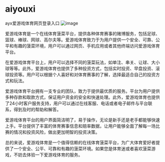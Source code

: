 # aiyouxi
ayx爱游戏体育网页登录入口
![image](https://user-images.githubusercontent.com/132263395/236110974-ec92d655-ea07-4996-b2c8-b882e75161fa.png)


爱游戏体育是一个在线体育菠菜平台，提供各种体育赛事的赌博服务，包括足球、篮球、棒球、网球、高尔夫等。爱游戏体育致力于为用户提供一个安全、可靠、公平和有趣的菠菜环境，用户可以通过网页、手机应用或者其他终端访问爱游戏体育平台。

在爱游戏体育平台上，用户可以选择不同的菠菜玩法，如单注、串关、让球、大小球等等。此外，爱游戏体育也提供了多种投资方式，包括实时投资、早盘投资、滚球投资等。用户可以根据个人喜好和对体育赛事的了解，选择最适合自己的投资方式和玩法。

爱游戏体育平台拥有一支专业的团队，致力于提供最优质的服务。平台为用户提供多种存款和取款方式，保证用户资金的安全和快速处理。此外，爱游戏体育也提供了24小时客户服务支持，用户可以通过在线客服、电话或者电子邮件与平台联系，得到及时的帮助和解答。

爱游戏体育平台的用户界面简洁明了，易于操作，无论是新手还是老手都能够快速上手。平台提供了丰富的体育赛事信息和赔率数据，让用户能够全面了解每一场比赛的情况和投资风险，做出更加明智的投资决策。

总的来说，爱游戏体育是一个值得信赖的在线体育菠菜平台，为广大体育爱好者提供了一个安全、公平、可靠和有趣的菠菜环境。如果您是体育迷或者喜欢菠菜游戏，不妨去体验一下爱游戏体育的服务。
